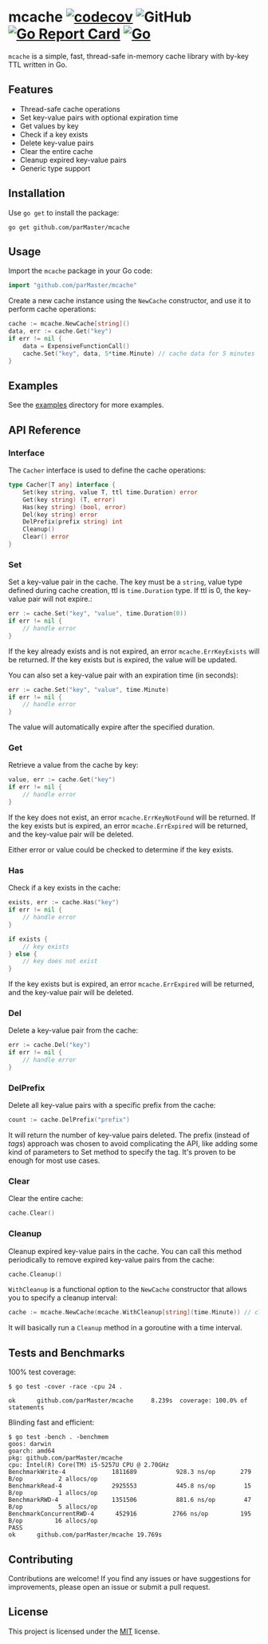 # mcache [![codecov](https://codecov.io/gh/parMaster/mcache/branch/main/graph/badge.svg?token=K6685ZN3YS)](https://codecov.io/gh/parMaster/mcache) ![GitHub](https://img.shields.io/github/license/parMaster/mcache) [![Go Report Card](https://goreportcard.com/badge/github.com/parMaster/mcache)](https://goreportcard.com/report/github.com/parMaster/mcache) [![Go](https://github.com/parMaster/zoomrs/actions/workflows/go.yml/badge.svg)](https://github.com/parMaster/zoomrs/actions/workflows/go.yml)

`mcache` is a simple, fast, thread-safe in-memory cache library with by-key TTL written in Go.

## Features

- Thread-safe cache operations
- Set key-value pairs with optional expiration time
- Get values by key
- Check if a key exists
- Delete key-value pairs
- Clear the entire cache
- Cleanup expired key-value pairs
- Generic type support

## Installation

Use `go get` to install the package:

```shell
go get github.com/parMaster/mcache
```

## Usage

Import the `mcache` package in your Go code:

```go
import "github.com/parMaster/mcache"
```

Create a new cache instance using the `NewCache` constructor, and use it to perform cache operations:

```go
cache := mcache.NewCache[string]()
data, err := cache.Get("key")
if err != nil {
	data = ExpensiveFunctionCall()
	cache.Set("key", data, 5*time.Minute) // cache data for 5 minutes
}
```
## Examples

See the [examples](https://github.com/parMaster/mcache/tree/main/examples) directory for more examples.

## API Reference

### Interface

The `Cacher` interface is used to define the cache operations:
```go
type Cacher[T any] interface {
	Set(key string, value T, ttl time.Duration) error
	Get(key string) (T, error)
	Has(key string) (bool, error)
	Del(key string) error
	DelPrefix(prefix string) int
	Cleanup()
	Clear() error
}
```

### Set

Set a key-value pair in the cache. The key must be a `string`, value type defined during cache creation, ttl is `time.Duration` type. If ttl is 0, the key-value pair will not expire.:

```go
err := cache.Set("key", "value", time.Duration(0))
if err != nil {
    // handle error
}
```

If the key already exists and is not expired, an error `mcache.ErrKeyExists` will be returned. If the key exists but is expired, the value will be updated.

You can also set a key-value pair with an expiration time (in seconds):

```go
err := cache.Set("key", "value", time.Minute)
if err != nil {
    // handle error
}
```

The value will automatically expire after the specified duration.

### Get

Retrieve a value from the cache by key:

```go
value, err := cache.Get("key")
if err != nil {
    // handle error
}
```

If the key does not exist, an error `mcache.ErrKeyNotFound` will be returned. If the key exists but is expired, an error `mcache.ErrExpired` will be returned, and the key-value pair will be deleted.

Either error or value could be checked to determine if the key exists.

### Has

Check if a key exists in the cache:

```go
exists, err := cache.Has("key")
if err != nil {
    // handle error
}

if exists {
    // key exists
} else {
    // key does not exist
}
```

If the key exists but is expired, an error `mcache.ErrExpired` will be returned, and the key-value pair will be deleted.

### Del

Delete a key-value pair from the cache:

```go
err := cache.Del("key")
if err != nil {
    // handle error
}
```

### DelPrefix

Delete all key-value pairs with a specific prefix from the cache:

```go
count := cache.DelPrefix("prefix")
```

It will return the number of key-value pairs deleted.
The prefix (instead of _tags_) approach was chosen to avoid complicating the API, like adding some kind of parameters to Set method to specify the tag. It's proven to be enough for most use cases.

### Clear

Clear the entire cache:

```go
cache.Clear()
```

### Cleanup

Cleanup expired key-value pairs in the cache. You can call this method periodically to remove expired key-value pairs from the cache:

```go
cache.Cleanup()
```

`WithCleanup` is a functional option to the `NewCache` constructor that allows you to specify a cleanup interval:

```go
cache := mcache.NewCache(mcache.WithCleanup[string](time.Minute)) // cleanup every 60 seconds
```
It will basically run a `Cleanup` method in a goroutine with a time interval.

## Tests and Benchmarks

100% test coverage:

```shell
$ go test -cover -race -cpu 24 .

ok      github.com/parMaster/mcache     8.239s  coverage: 100.0% of statements
```
Blinding fast and efficient:

```shell
$ go test -bench . -benchmem
goos: darwin
goarch: amd64
pkg: github.com/parMaster/mcache
cpu: Intel(R) Core(TM) i5-5257U CPU @ 2.70GHz
BenchmarkWrite-4           	 1811689	       928.3 ns/op	     279 B/op	       2 allocs/op
BenchmarkRead-4            	 2925553	       445.8 ns/op	      15 B/op	       1 allocs/op
BenchmarkRWD-4             	 1351506	       881.6 ns/op	      47 B/op	       5 allocs/op
BenchmarkConcurrentRWD-4   	  452916	      2766 ns/op	     195 B/op	      16 allocs/op
PASS
ok  	github.com/parMaster/mcache	19.769s
```

## Contributing

Contributions are welcome! If you find any issues or have suggestions for improvements, please open an issue or submit a pull request.

## License

This project is licensed under the [MIT](https://choosealicense.com/licenses/mit/) license.
